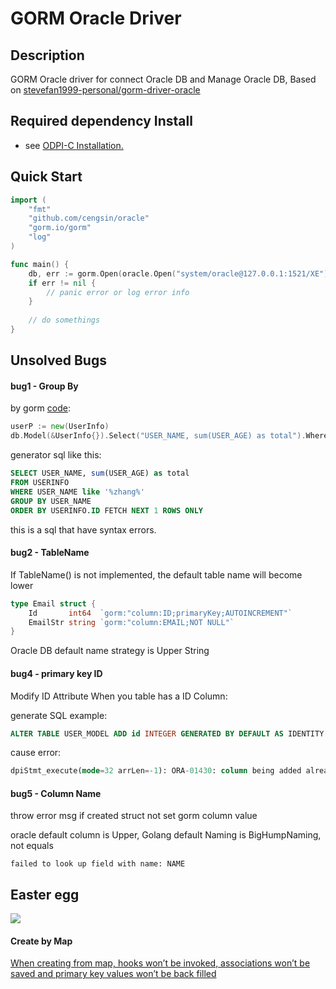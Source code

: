 # GORM Oracle Driver

## Description

GORM Oracle driver for connect Oracle DB and Manage Oracle DB, Based on [stevefan1999-personal/gorm-driver-oracle](https://github.com/stevefan1999-personal/gorm-driver-oracle)

## Required dependency Install

- see [ODPI-C Installation.](https://oracle.github.io/odpi/doc/installation.html)

## Quick Start

```go
import (
	"fmt"
	"github.com/cengsin/oracle"
	"gorm.io/gorm"
	"log"
)

func main() {
    db, err := gorm.Open(oracle.Open("system/oracle@127.0.0.1:1521/XE"), &gorm.Config{})
    if err != nil {
        // panic error or log error info
    } 
    
    // do somethings
}
```

## Unsolved Bugs

#### bug1 - Group By

by gorm [code](https://gorm.io/zh_CN/docs/query.html#Group-amp-Having): 

```go
userP := new(UserInfo)
db.Model(&UserInfo{}).Select("USER_NAME, sum(USER_AGE) as total").Where("USER_NAME like ?", "%zhang%").Group("USER_NAME").First(userP)
```

generator sql like this:

```sql
SELECT USER_NAME, sum(USER_AGE) as total
FROM USERINFO
WHERE USER_NAME like '%zhang%'
GROUP BY USER_NAME
ORDER BY USERINFO.ID FETCH NEXT 1 ROWS ONLY
```

this is a sql that have syntax errors. 

#### bug2 - TableName


If TableName() is not implemented, the default table name will become lower

```go
type Email struct {
	Id       int64  `gorm:"column:ID;primaryKey;AUTOINCREMENT"`
	EmailStr string `gorm:"column:EMAIL;NOT NULL"`
}
```

Oracle DB default name strategy is Upper String

#### bug4 - primary key ID

Modify ID Attribute When you table has a ID Column:

generate SQL example:

```sql
ALTER TABLE USER_MODEL ADD id INTEGER GENERATED BY DEFAULT AS IDENTITY
```

cause error:

```sql
dpiStmt_execute(mode=32 arrLen=-1): ORA-01430: column being added already exists in table
```

#### bug5 - Column Name 

throw error msg if created struct not set gorm column value  

oracle default column is Upper, Golang default Naming is BigHumpNaming, not equals

```log
failed to look up field with name: NAME
```

## Easter egg 

![](https://img.shields.io/badge/-Easter%20egg-orange)

#### Create by Map

[When creating from map, hooks won’t be invoked, associations won’t be saved and primary key values won’t be back filled](https://gorm.io/zh_CN/docs/create.html#Create-From-Map)


